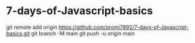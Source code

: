 # 7-days-of-Javascript-basics

git remote add origin https://github.com/promi7892/7-days-of-Javascript-basics.git
git branch -M main
git push -u origin main
